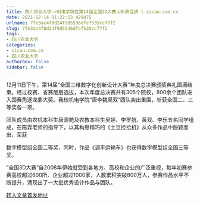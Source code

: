 ```yaml
---
title: 四川农业大学->机电学院在第14届全国3D大赛上斩获佳绩 | sicau.com.cn
date: 2021-12-14 01:22:53.429475
urlname: 7fe3ac4f0d24f9d5536dfcf535ccf7f2
slug: 7fe3ac4f0d24f9d5536dfcf535ccf7f2
tags: 
- 四川农业大学
categories:
- sicau.com.cn
- 四川农业大学
authorbox: false
sidebar: false
---
```

12月11日下午，第14届“全国三维数字化创新设计大赛”年度总决赛颁奖典礼圆满结束。经过校赛、省赛层层选拔，本次年度总决赛共有305个院校，800余个团队进入国赛角逐龙鼎大奖。我校机电学院“唐李魏吴双”团队突出重围，斩获全国二、三等奖各一项。  

团队成员由农机本科生唐源苑及农教本科生吴婷、李罗航、黄双、李乐五名同学组成，在陈霖老师的指导下，以其构思精巧的《土豆捡拾机》从众多作品中脱颖而出，荣获
<!--more-->
数字模型组全国二等奖，同时，作品《调平运输车》也获得数字模型组全国三等奖。

“全国3D大赛”自2008年伊始就受到各地方、高校和企业的广泛重视，每年初赛参赛高校超过600所、企业超过1000家，人数累积突破800万人，参赛作品水平不断提升，涌现出了一大批优秀设计作品与团队。



[转入文章首发地址](https://news.sicau.edu.cn/info/1078/66027.htm)